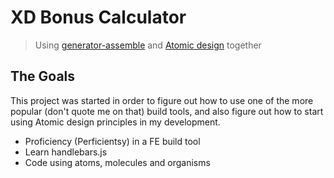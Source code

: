 # XD Bonus Calculator

> Using [generator-assemble](https://github.com/assemble/generator-assemble) and [Atomic design](http://bradfrostweb.com/blog/post/atomic-web-design/) together

## The Goals

This project was started in order to figure out how to use one of the more popular (don't quote me on that) build tools, and also figure out how to start using Atomic design principles in my development.

* Proficiency (Perficientsy) in a FE build tool
* Learn handlebars.js
* Code using atoms, molecules and organisms